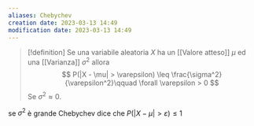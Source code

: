 ```yaml
---
aliases: Chebychev
creation date: 2023-03-13 14:49
modification date: 2023-03-13 14:49
---
```


>[!definition]
> Se una variabile aleatoria $X$ ha un [[Valore atteso]] $\mu$ ed una [[Varianza]] $\sigma^2$ allora
> $$
> P(|X - \mu| > \varepsilon) \leq \frac{\sigma^2}{\varepsilon^2}\qquad \forall \varepsilon > 0
> $$
> Se $\sigma^2 \approx 0$. 

se $\sigma^2$ è grande Chebychev dice che $P(|X - \mu|> \varepsilon) \leq 1$ 
